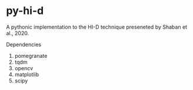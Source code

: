 # py-hi-d
A pythonic implementation to the HI-D technique preseneted by Shaban et al., 2020.


Dependencies 

1. pomegranate
2. tqdm 
3. opencv
4. matplotlib 
5. scipy
